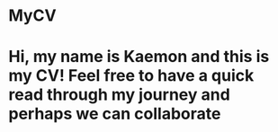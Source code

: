 # MyCV
# Hi, my name is Kaemon and this is my CV! Feel free to have a quick read through my journey and perhaps we can collaborate

